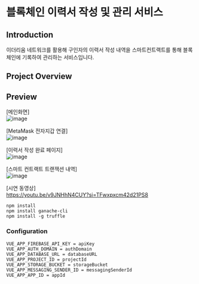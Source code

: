 # 블록체인 이력서 작성 및 관리 서비스
## Introduction
이더리움 네트워크를 활용해 구인자의 이력서 작성 내역을 스마트컨트랙트를 통해 블록체인에 기록하여 관리하는 서비스입니다.

## Project Overview


## Preview
[메인화면]  
![image](https://github.com/user-attachments/assets/33dcf30e-73a1-43f0-b4e3-6f24f426561f)

[MetaMask 전자지갑 연결]  
![image](https://github.com/user-attachments/assets/64d4a91a-0445-4d61-bb0e-b3512f4a7802)

[이력서 작성 완료 페이지]  
![image](https://github.com/user-attachments/assets/0a50b6f7-8428-4c42-98e7-4043bb10ef74)

[스마트 컨트랙트 트랜잭션 내역]  
![image](https://github.com/user-attachments/assets/140bb07a-060c-4b89-a4d6-1bf591452920)

[시연 동영상]  
https://youtu.be/v9JNHhN4CUY?si=TFwxpxcm42d21PS8

```
npm install
npm install ganache-cli
npm install -g truffle
```

### Configuration
```
VUE_APP_FIREBASE_API_KEY = apiKey
VUE_APP_AUTH_DOMAIN = authDomain
VUE_APP_DATABASE_URL = databaseURL
VUE_APP_PROJECT_ID = projectId
VUE_APP_STORAGE_BUCKET = storageBucket
VUE_APP_MESSAGING_SENDER_ID = messagingSenderId
VUE_APP_APP_ID = appId
```

